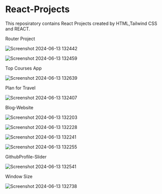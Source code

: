 # React-Projects

This reposiratory contains React Projects created by HTML,Tailwind CSS and REACT.

Router Project

![Screenshot 2024-06-13 132442](https://github.com/YashGoyal9/React-Projects/assets/128176081/59a9ba6d-aa98-4d22-8778-2dd06a8ca25c)

![Screenshot 2024-06-13 132459](https://github.com/YashGoyal9/React-Projects/assets/128176081/4df9a183-c2e1-4ffc-8675-8bfad3956961)

Top Courses App

![Screenshot 2024-06-13 132639](https://github.com/YashGoyal9/React-Projects/assets/128176081/c8cdf26a-6bf6-4d3f-a1e9-172a6ae05134)

Plan for Travel

![Screenshot 2024-06-13 132407](https://github.com/YashGoyal9/React-Projects/assets/128176081/fafd7e7a-a7b1-4b60-aad9-8e7a4e821897)

Blog-Website

![Screenshot 2024-06-13 132203](https://github.com/YashGoyal9/React-Projects/assets/128176081/e0870f33-6479-49a4-85a4-1eb908aef5c8)

![Screenshot 2024-06-13 132228](https://github.com/YashGoyal9/React-Projects/assets/128176081/812ded22-857b-4fcf-9670-2d00398e7f8b)

![Screenshot 2024-06-13 132241](https://github.com/YashGoyal9/React-Projects/assets/128176081/af26d555-d716-4990-aec0-aa9b6b780fa4)

![Screenshot 2024-06-13 132255](https://github.com/YashGoyal9/React-Projects/assets/128176081/1f3224c7-7a4e-4c62-bb47-bba7bc3a0249)

GithubProfile-Slider

![Screenshot 2024-06-13 132541](https://github.com/YashGoyal9/React-Projects/assets/128176081/a426193c-1002-4968-8eb5-66dc9c10c07d)

Window Size

![Screenshot 2024-06-13 132738](https://github.com/YashGoyal9/React-Projects/assets/128176081/226e1299-a9f6-4037-92b8-426caebd6e9c)












